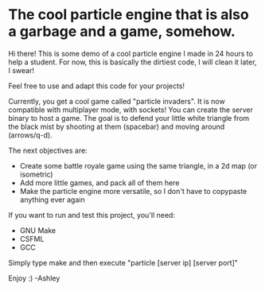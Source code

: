 # The cool particle engine that is also a garbage and a game, somehow.

Hi there!
This is some demo of a cool particle engine I made in 24 hours to help a student.
For now, this is basically the dirtiest code, I will clean it later, I swear!

Feel free to use and adapt this code for your projects!

Currently, you get a cool game called "particle invaders".
It is now compatible with multiplayer mode, with sockets! You can create the server binary to host a game.
The goal is to defend your little white triangle from the black mist by shooting at them (spacebar) and moving around (arrows/q-d).

The next objectives are:
- Create some battle royale game using the same triangle, in a 2d map (or isometric)
- Add more little games, and pack all of them here
- Make the particle engine more versatile, so I don't have to copypaste anything ever again


If you want to run and test this project, you'll need:
- GNU Make
- CSFML
- GCC

Simply type make and then execute "particle [server ip] [server port]"


Enjoy :)
-Ashley